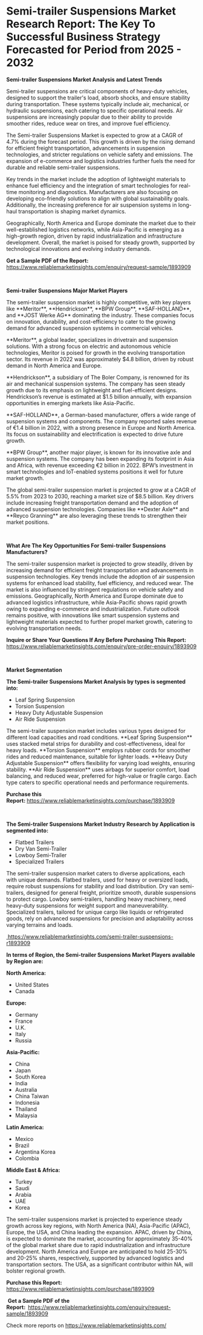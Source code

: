 <p><h1>Semi-trailer Suspensions Market Research Report: The Key To Successful Business Strategy Forecasted for Period from 2025 - 2032</h1></p><p><strong>Semi-trailer Suspensions Market Analysis and Latest Trends</strong></p>
<p><p>Semi-trailer suspensions are critical components of heavy-duty vehicles, designed to support the trailer's load, absorb shocks, and ensure stability during transportation. These systems typically include air, mechanical, or hydraulic suspensions, each catering to specific operational needs. Air suspensions are increasingly popular due to their ability to provide smoother rides, reduce wear on tires, and improve fuel efficiency.</p><p>The Semi-trailer Suspensions Market is expected to grow at a CAGR of 4.7% during the forecast period. This growth is driven by the rising demand for efficient freight transportation, advancements in suspension technologies, and stricter regulations on vehicle safety and emissions. The expansion of e-commerce and logistics industries further fuels the need for durable and reliable semi-trailer suspensions.</p><p>Key trends in the market include the adoption of lightweight materials to enhance fuel efficiency and the integration of smart technologies for real-time monitoring and diagnostics. Manufacturers are also focusing on developing eco-friendly solutions to align with global sustainability goals. Additionally, the increasing preference for air suspension systems in long-haul transportation is shaping market dynamics.</p><p>Geographically, North America and Europe dominate the market due to their well-established logistics networks, while Asia-Pacific is emerging as a high-growth region, driven by rapid industrialization and infrastructure development. Overall, the market is poised for steady growth, supported by technological innovations and evolving industry demands.</p></p>
<p><strong>Get a Sample PDF of the Report:&nbsp;</strong> <a href="https://www.reliablemarketinsights.com/enquiry/request-sample/1893909?utm_campaign=1938&utm_medium=2&utm_source=Github&utm_content=ia&utm_term=24012025&utm_id=semi-trailer-suspensions">https://www.reliablemarketinsights.com/enquiry/request-sample/1893909</a></p>
<p>&nbsp;</p>
<p><strong>Semi-trailer Suspensions Major Market Players</strong></p>
<p><p>The semi-trailer suspension market is highly competitive, with key players like **Meritor**, **Hendrickson**, **BPW Group**, **SAF-HOLLAND**, and **JOST Werke AG** dominating the industry. These companies focus on innovation, durability, and cost-efficiency to cater to the growing demand for advanced suspension systems in commercial vehicles.</p><p>**Meritor**, a global leader, specializes in drivetrain and suspension solutions. With a strong focus on electric and autonomous vehicle technologies, Meritor is poised for growth in the evolving transportation sector. Its revenue in 2022 was approximately $4.8 billion, driven by robust demand in North America and Europe.</p><p>**Hendrickson**, a subsidiary of The Boler Company, is renowned for its air and mechanical suspension systems. The company has seen steady growth due to its emphasis on lightweight and fuel-efficient designs. Hendrickson’s revenue is estimated at $1.5 billion annually, with expansion opportunities in emerging markets like Asia-Pacific.</p><p>**SAF-HOLLAND**, a German-based manufacturer, offers a wide range of suspension systems and components. The company reported sales revenue of €1.4 billion in 2022, with a strong presence in Europe and North America. Its focus on sustainability and electrification is expected to drive future growth.</p><p>**BPW Group**, another major player, is known for its innovative axle and suspension systems. The company has been expanding its footprint in Asia and Africa, with revenue exceeding €2 billion in 2022. BPW’s investment in smart technologies and IoT-enabled systems positions it well for future market growth.</p><p>The global semi-trailer suspension market is projected to grow at a CAGR of 5.5% from 2023 to 2030, reaching a market size of $8.5 billion. Key drivers include increasing freight transportation demand and the adoption of advanced suspension technologies. Companies like **Dexter Axle** and **Reyco Granning** are also leveraging these trends to strengthen their market positions.</p></p>
<p>&nbsp;</p>
<p><strong>What Are The Key Opportunities For Semi-trailer Suspensions Manufacturers?</strong></p>
<p><p>The semi-trailer suspension market is projected to grow steadily, driven by increasing demand for efficient freight transportation and advancements in suspension technologies. Key trends include the adoption of air suspension systems for enhanced load stability, fuel efficiency, and reduced wear. The market is also influenced by stringent regulations on vehicle safety and emissions. Geographically, North America and Europe dominate due to advanced logistics infrastructure, while Asia-Pacific shows rapid growth owing to expanding e-commerce and industrialization. Future outlook remains positive, with innovations like smart suspension systems and lightweight materials expected to further propel market growth, catering to evolving transportation needs.</p></p>
<p><strong>Inquire or Share Your Questions If Any Before Purchasing This Report:</strong> <a href="https://www.reliablemarketinsights.com/enquiry/pre-order-enquiry/1893909?utm_campaign=1938&utm_medium=2&utm_source=Github&utm_content=ia&utm_term=24012025&utm_id=semi-trailer-suspensions">https://www.reliablemarketinsights.com/enquiry/pre-order-enquiry/1893909</a></p>
<p>&nbsp;</p>
<p><strong>Market Segmentation</strong></p>
<p><strong>The Semi-trailer Suspensions Market Analysis by types is segmented into:</strong></p>
<p><ul><li>Leaf Spring Suspension</li><li>Torsion Suspension</li><li>Heavy Duty Adjustable Suspension</li><li>Air Ride Suspension</li></ul></p>
<p><p>The semi-trailer suspension market includes various types designed for different load capacities and road conditions. **Leaf Spring Suspension** uses stacked metal strips for durability and cost-effectiveness, ideal for heavy loads. **Torsion Suspension** employs rubber cords for smoother rides and reduced maintenance, suitable for lighter loads. **Heavy Duty Adjustable Suspension** offers flexibility for varying load weights, ensuring stability. **Air Ride Suspension** uses airbags for superior comfort, load balancing, and reduced wear, preferred for high-value or fragile cargo. Each type caters to specific operational needs and performance requirements.</p></p>
<p><strong>Purchase this Report:&nbsp;</strong><a href="https://www.reliablemarketinsights.com/purchase/1893909?utm_campaign=1938&utm_medium=2&utm_source=Github&utm_content=ia&utm_term=24012025&utm_id=semi-trailer-suspensions">https://www.reliablemarketinsights.com/purchase/1893909</a></p>
<p>&nbsp;</p>
<p><strong>The Semi-trailer Suspensions Market Industry Research by Application is segmented into:</strong></p>
<p><ul><li>Flatbed Trailers</li><li>Dry Van Semi-Trailer</li><li>Lowboy Semi-Trailer</li><li>Specialized Trailers</li></ul></p>
<p><p>The semi-trailer suspension market caters to diverse applications, each with unique demands. Flatbed trailers, used for heavy or oversized loads, require robust suspensions for stability and load distribution. Dry van semi-trailers, designed for general freight, prioritize smooth, durable suspensions to protect cargo. Lowboy semi-trailers, handling heavy machinery, need heavy-duty suspensions for weight support and maneuverability. Specialized trailers, tailored for unique cargo like liquids or refrigerated goods, rely on advanced suspensions for precision and adaptability across varying terrains and loads.</p></p>
<p><a href="https://www.reliablemarketinsights.com/semi-trailer-suspensions-r1893909?utm_campaign=1938&utm_medium=2&utm_source=Github&utm_content=ia&utm_term=24012025&utm_id=semi-trailer-suspensions">&nbsp;https://www.reliablemarketinsights.com/semi-trailer-suspensions-r1893909</a></p>
<p><strong>In terms of Region, the Semi-trailer Suspensions Market Players available by Region are:</strong></p>
<p>
    <p> <strong> North America: </strong>
        <ul>
            <li>United States</li>
            <li>Canada</li>
        </ul>
        </p> 
    <p> <strong> Europe: </strong>
        <ul>
            <li>Germany</li>
            <li>France</li>
            <li>U.K.</li>
            <li>Italy</li>
            <li>Russia</li>
        </ul>
        </p> 
    <p> <strong> Asia-Pacific: </strong>
        <ul>
            <li>China</li>
            <li>Japan</li>
            <li>South Korea</li>
            <li>India</li>
            <li>Australia</li>
            <li>China Taiwan</li>
            <li>Indonesia</li>
            <li>Thailand</li>
            <li>Malaysia</li>
        </ul>
        </p> 
    <p> <strong> Latin America: </strong>
        <ul>
            <li>Mexico</li>
            <li>Brazil</li>
            <li>Argentina Korea</li>
            <li>Colombia</li>
        </ul>
        </p> 
    <p> <strong> Middle East & Africa: </strong>
        <ul>
            <li>Turkey</li>
            <li>Saudi</li>
            <li>Arabia</li>
            <li>UAE</li>
            <li>Korea</li>
        </ul>
    </p>
    </p>
<p><p>The semi-trailer suspensions market is projected to experience steady growth across key regions, with North America (NA), Asia-Pacific (APAC), Europe, the USA, and China leading the expansion. APAC, driven by China, is expected to dominate the market, accounting for approximately 35-40% of the global market share due to rapid industrialization and infrastructure development. North America and Europe are anticipated to hold 25-30% and 20-25% shares, respectively, supported by advanced logistics and transportation sectors. The USA, as a significant contributor within NA, will bolster regional growth.</p></p>
<p><strong>Purchase this Report: </strong><a href="https://www.reliablemarketinsights.com/purchase/1893909?utm_campaign=1938&utm_medium=2&utm_source=Github&utm_content=ia&utm_term=24012025&utm_id=semi-trailer-suspensions">https://www.reliablemarketinsights.com/purchase/1893909</a></p>
<p>&nbsp;<strong>Get a Sample PDF of the Report:&nbsp;&nbsp;</strong><a href="https://www.reliablemarketinsights.com/enquiry/request-sample/1893909?utm_campaign=1938&utm_medium=2&utm_source=Github&utm_content=ia&utm_term=24012025&utm_id=semi-trailer-suspensions">https://www.reliablemarketinsights.com/enquiry/request-sample/1893909</a></p>
<p><strong></strong></p>
<p>Check more reports on <a href="https://www.reliablemarketinsights.com/?utm_campaign=1938&utm_medium=2&utm_source=Github&utm_content=ia&utm_term=24012025&utm_id=semi-trailer-suspensions">https://www.reliablemarketinsights.com/</a></p>